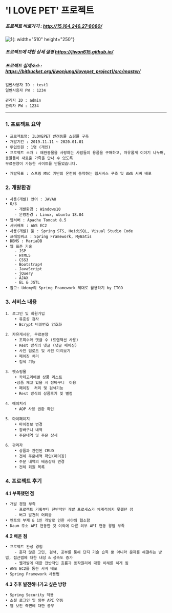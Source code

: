 # 'I LOVE PET' 프로젝트

##### 프로젝트 바로가기 : <http://15.164.246.27:8080/>
![1](https://user-images.githubusercontent.com/44539246/74603455-050b6b00-50f7-11ea-9deb-e0004f2b2bc5.jpg){: width="510" height="250"}
##### 프로젝트에 대한 상세 설명 <https://jiwon615.github.io/>

##### 프로젝트 실제소스 : https://bitbucket.org/jiwonjung/ilovepet_project1/src/master/

```
일반사용자 ID : test1
일반사용자 PW : 1234

관리자 ID : admin
관리자 PW : 1234
```
---

### 1. 프로젝트 요약

```
• 프로젝트명: ILOVEPET 반려동물 쇼핑몰 구축 
• 개발기간 : 2019.11.11 ~ 2020.01.01
• 투입인원 : 1명 (개인)
• 프로젝트 소개 : 애완동물을 사랑하는 사람들이 용품을 구매하고, 자유롭게 이야기 나누며, 동물들이 새로운 가족을 만나 수 있도록 
무료분양이 가능한 사이트를 만들었습니다. 

• 개발목표 : 스프링 MVC 기반의 온전히 동작하는 웹서비스 구축 및 AWS 서버 배포

```

### 2. 개발환경
```
• 사용(개발) 언어 : JAVA8
• O/S
	- 개발환경 : Windows10
	- 운영환경 : Linux, ubuntu 18.04
• 웹서버 : Apache Tomcat 8.5
• 서버배포 : AWS EC2
• 사용(개발) 툴 : Spring STS, HeidiSQL, Visual Studio Code
• 프레임워크 : Spring Framework, MyBatis
• DBMS : MariaDB
• 웹 표준 기술  
	- JSP
	- HTML5 
	- CSS3 
	- Bootstrap4
	- JavaScript 
	- jQuery 
	- AJAX
	- EL & JSTL
• 참고: Udemy의 Spring Framework 제대로 활용하기 by ITGO
```

### 3. 서비스 내용
```
1. 로그인 및 회원가입
	• 유효성 검사
	• Bcrypt 비밀번호 암호화
    
2. 자유게시판, 무료분양
	• 조회수와 댓글 수 (트랜잭션 사용) 
	• Rest 방식의 댓글 (댓글 페이징)
	• 사진 업로드 및 사진 미리보기 
	• 페이징 처리 
	• 검색 기능 
    
3. 펫쇼핑몰
	• 카테고리에별 상품 리스트 
	•상품 재고 있을 시 장바구니  이용
	• 페이징  처리 및 검색기능
	• Rest 방식의 상품후기 및 별점 

4. 예외처리
	• AOP 사용 권환 확인

5. 마이페이지
	• 마이정보 변경
	• 장바구니 내역
	• 주문내역 및 주문 상세

6. 관리자
	• 상품과 관련된 CRUD
	• 전체 주문내역 확인(페이징)
	• 주문 내역의 배송상태 변경
	• 전체 회원 목록
```


### 4. 프로젝트 후기

**4.1 부족했던 점**
```
• 개발 경험 부족 
	- 프로젝트 기획부터 전반적인 개발 프로세스가 체계적이지 못했던 점
	- 버그 발견의 어려움 
• 멘토의 부재 & 1인 개발로 인한 시야의 협소함
• Daum 주소 API 연동한 것 이외에 다른 외부 API 연동 경험 부족

```

**4.2 배운 점**
```
• 프로젝트 완성 경험
	- 혼자 많은 고민, 검색, 공부를 통해 단지 기술 습득 뿐 아니라 문제를 해결하는 방법, 접근법에 대한 내성 & 성숙도 증가
	- 웹개발에 대한 전반적인 흐름과 동작원리에 대한 이해를 하게 됨
• AWS EC2를 통한 서버 배포
• Spring Framework 사용법
```

**4.3 추후 발전해나가고 싶은 방향**
```
• Spring Security 적용
• 소셜 로그인 및 외부 API 연동
• 웹 보안 측면에 대한 공부
```
